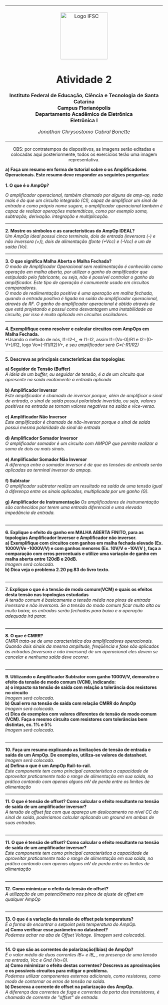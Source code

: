 <table align="center"><tr><td align="center" width="9999"><br>
<img src="../../Imagens/logoifsc.png" align="center" width="150" alt="Logo IFSC">

# Atividade 2

<b>Instituto Federal de Educação, Ciência e Tecnologia de Santa Catarina<br>
Campus Florianópolis<br>
Departamento Acadêmico de Eletrônica<br>
Eletrônica I</b>

*Jonathan Chrysostomo Cabral Bonette*
</td></tr></table>

<p align=center>OBS: por contratempos de dispositivos, as imagens serão editadas e colocadas aqui posteriormente, todos os exercícios terão uma imagem representativa.</p>

<b>a) Faça um resumo em forma de tutorial sobre o os Amplificadores Operacionais. Este resumo deve responder as seguintes perguntas:<br></b><br>
<b>1. O que é o AmpOp?</b><br>

*O amplificador operacional, também chamado por alguns de amp-op, nada mais é do que um circuito integrado (CI), capaz de amplificar um sinal de entrada e como próprio nome sugere, o amplificador operacional também é capaz de realizar operações matemáticas, como por exemplo soma, subtração, derivação. integração e multiplicação.*

---

<b>2. Mostre os simbolos e as características do AmpOp IDEAL?</b><br>
*Um AmpOp ideal possui cinco terminais, dois de entrada (inversora (-) e não inversora (+)), dois de alimentação (fonte (+Vcc) e (-Vcc) e um de saída (Vo).*

---

<b>3. O que significa Malha Aberta e Malha Fechada?</b><br>
*O modo de Amplificador Operacional sem realimentação é conhecido como operação em malha aberta, por utilizar o ganho do amplificador que estipulado pelo fabricante, ou seja, não é possível controlar o ganho do amplificador. Este tipo de operação é comumente usado em circuitos comparadores.*<br>
*O modo de realimentação positiva é uma operação em malha fechada, quando a entrada positiva é ligada na saída do amplificador operacional, através de RF. O ganho do amplificador operacional é obtido através de que está projetando e possui como desvantagem uma instabilidade ao circuito, por isso é muito aplicado em circuitos osciladores.*

---

<b>4. Exemplifique como resolver e calcular circuitos com AmpOps em Malha Fechada.</b><br>
*Usando o método de nós, I1=I2-I_ => I1=I2, assim I1=(Vo-0)/R1 e I2=(0-V+)/R2, logo Vo=(-R1/R2)*V+, e seu amplificador será G=(-R1/R2)*

---

<b>5. Descreva as principais características das topologias:</b>

<b>a) Seguidor de Tensão (Buffer)</b><br>
*A ideia de um buffer, ou seguidor de tensão, é a de um circuito que apresente na saída exatamente a entrada aplicada*<br><br>
<b>b) Amplificador Inversor</b><br>
*Este amplificador é chamado de inversor porque, além de amplificar o sinal de entrada, o sinal de saída possui polaridade invertida, ou seja, valores positivos na entrada se tornam valores negativos na saída e vice-versa.*<br><br>
<b>c) Amplificador Não Inversor</b><br>
*Este amplificador é chamado de não-inversor porque o sinal de saída possui mesma polaridade do sinal de entrada*<br><br>
<b>d) Amplificador Somador Inversor</b><br>
*O amplificador somador é um circuito com AMPOP que permite realizar a soma de dois ou mais sinais.*<br><br>
<b>e) Amplificador Somador Não Inversor</b><br>
*A diferença entre o somador inversor é de que as tensões de entrada serão aplicadas ao terminal inversor do ampop.*<br><br>
<b>f) Subtrator</b><br>
*O amplificador subtrator realiza um resultado na saída de uma tensão igual à diferença entre os sinais aplicados, multiplicada por um ganho (G).*<br><br>
<b>g) Amplificador de Instrumentação</b>
*Os amplificadores de instrumentação são conhecidos por terem uma entrada diferencial e uma elevada impedância de entrada.*<br><br>

---

<b>6. Explique o efeito do ganho em MALHA ABERTA FINITO, para as topologias Amplificador Inversor e Amplificador não inversor.</b><br>
<b>a) Exemplifique com circuitos com ganhos em malha fechada elevado (Ex. 1000V/Ve -1000V/V) e com ganhos menores (Ex. 10V/V e -10V/V ), faça a comparação com erros percentuais e utilize uma variação de ganho em malha aberta entre 120dB e 20dB.<br></b>
*Imagem será colocada.*<br>
<b>b) Dica veja o problema 2.20 pg 83 do livro texto.</b><br><br>

---

<b>7. Explique o que é a tensão de modo comum(VCM) e quais os efeitos desta tensão nas topologias estudadas</b><br>
*A tensão comum é basicamente a tensão média nos pinos de entrada inversora e não inversora. Se a tensão do modo comum ficar muito alta ou muito baixa, as entradas serão fechadas para baixo e a operação adequada irá parar.*<br><br>
 
 ---
 
<b>8. O que é CMRR?</b><br>
*CMRR trata-se de uma característica dos amplificadores operacionais. Quando dois sinais da mesma amplitude, freqüência e fase são aplicados às entradas (inversora e não inversora) de um operacional eles devem se cancelar e nenhuma saída deve ocorrer.*<br><br>
 
 ---
 

<b>9. Utilizando o Amplificador Subtrator com ganho 1000V/V, demonstre o efeito da tensão de modo comum (VCM), indicando:</b><br>
<b>a) o impacto na tensão de saída com relação a tolerância dos resistores no circuito</b><br>
*Imagem será colocada.*<br>
<b>b) Qual erro na tensão de saída com relação CMRR do AmpOp</b><br>
*Imagem será colocada.*<br>
<b>c) Dica de exemplos com valores diferentes de tensão de modo comum (VCM). Faça o mesmo circuito com resistores com tolerâncias bem distintas, ex. 1% e 5%</b><br>
*Imagem será colocada.*<br><br>
 
---

<b>10. Faça um resumo explicando as limitações de tensão de entrada e saída de um AmpOp. De exemplos, utiliza-se valores de datasheet.</b><br>
*Imagem será colocada.*<br>
<b>a) Defina o que é um AmpOp Rail-to-rail.</b><br>
*Este componente tem como principal característica a capacidade de aproveitar praticamente todo o range de alimentação em sua saída, na prática contando com apenas alguns mV de perda entre os limites de alimentação*<br>

---

<b>11. O que é tensão de offset? Como calcular o efeito resultante na tensão de saída de um amplificador inversor?</b><br>
*A tensão de offset faz com que apareça um deslocamento no nível CC do sinal de saída, poderiamos calcular aplicando um ground em ambas de suas entradas.*<br><br>

---

<b>11. O que é tensão de offset? Como calcular o efeito resultante na tensão de saída de um amplificador inversor?</b><br>
*Este componente tem como principal característica a capacidade de aproveitar praticamente todo o range de alimentação em sua saída, na prática contando com apenas alguns mV de perda entre os limites de alimentação*<br><br>

---

<b>12. Como minimizar o efeito da tensão de offset?</b><br>
*A utilização de um potenciômetro nos pinos de ajuste de offset em qualquer AmpOp*<br><br>

---

<b>13. O que é a variação da tensão de offset pela temperatura?</b><br>
*É a forma de encontrar o setpoint pela temperatura do AmpOp.*<br>
<b>a) Como verificar esse parâmetro no datasheet?</b><br>
*Podemos achar na aba de Offset Voltage. (Imagem será colocada).*<br>

---

<b>14. O que são as correntes de polarização(Ibias) de AmpOp?</b><br>
*É o valor médio de duas correntes IB+ e IB_ , na presença de uma tensão na entrada, Vcc e Gnd (Vo=0).*<br>
<b>a) Como minimizar o efeito destas correntes? Descreva as aproximações e os possíveis circuitos para mitigar o problema.</b><br>
*Podemos utilizar componentes externos adicionais, como resistores, como modo de contornar os erros de tensão na saída.*<br>
<b>b) Descreva a corrente de offset na polarização dos AmpOp.</b><br>
*A diferença das correntes de fuga e correntes da porta dos transistores, é chamada de corrente de "offset" de entrada.*<br>
